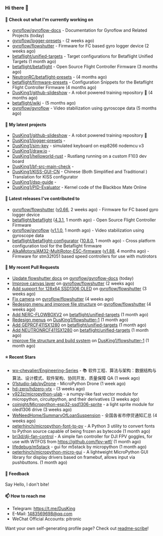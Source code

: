 ### Hi there 👋

#### 👷 Check out what I'm currently working on

- [gyroflow/gyroflow-docs](https://github.com/gyroflow/gyroflow-docs) - Documentation for Gyroflow and Related Projects (today)
- [gyroflow/logger-presets](https://github.com/gyroflow/logger-presets) -  (2 weeks ago)
- [gyroflow/flowshutter](https://github.com/gyroflow/flowshutter) - Firmware for FC based gyro logger device (2 weeks ago)
- [betaflight/unified-targets](https://github.com/betaflight/unified-targets) - Target configurations for Betaflight Unified Targets (1 month ago)
- [betaflight/betaflight](https://github.com/betaflight/betaflight) - Open Source Flight Controller Firmware (3 months ago)
- [NeutronRC/betaflight-presets](https://github.com/NeutronRC/betaflight-presets) -  (4 months ago)
- [betaflight/firmware-presets](https://github.com/betaflight/firmware-presets) - Configuration Snippets for the Betaflight Flight Controller Firmware (4 months ago)
- [DusKing1/github-slideshow](https://github.com/DusKing1/github-slideshow) - A robot powered training repository :robot: (4 months ago)
- [betaflight/wiki](https://github.com/betaflight/wiki) -  (5 months ago)
- [gyroflow/gyroflow](https://github.com/gyroflow/gyroflow) - Video stabilization using gyroscope data (5 months ago)

#### 🌱 My latest projects

- [DusKing1/github-slideshow](https://github.com/DusKing1/github-slideshow) - A robot powered training repository :robot:
- [DusKing1/logger-presets](https://github.com/DusKing1/logger-presets) - 
- [DusKing1/sim-key](https://github.com/DusKing1/sim-key) - simulated keyboard on esp8266 nodemcu v3
- [DusKing1/draw.io](https://github.com/DusKing1/draw.io) - 
- [DusKing1/helloworld-rust](https://github.com/DusKing1/helloworld-rust) - Rustlang running on a custom F103 dev board
- [DusKing1/bf-src-main-check](https://github.com/DusKing1/bf-src-main-check) - 
- [DusKing1/KISS-GUI-CN](https://github.com/DusKing1/KISS-GUI-CN) - Chinese (Both Simplified and Traditional ) Translation for KISS configurator
- [DusKing1/dsp-guide](https://github.com/DusKing1/dsp-guide) - 
- [DusKing1/PID-Evaluator](https://github.com/DusKing1/PID-Evaluator) - Kernel code of the Blackbox Mate Online

#### 🔭 Latest releases I've contributed to

- [gyroflow/flowshutter](https://github.com/gyroflow/flowshutter) ([v0.66](https://github.com/gyroflow/flowshutter/releases/tag/v0.66), 2 weeks ago) - Firmware for FC based gyro logger device
- [betaflight/betaflight](https://github.com/betaflight/betaflight) ([4.3.1](https://github.com/betaflight/betaflight/releases/tag/4.3.1), 1 month ago) - Open Source Flight Controller Firmware
- [gyroflow/gyroflow](https://github.com/gyroflow/gyroflow) ([v1.1.0](https://github.com/gyroflow/gyroflow/releases/tag/v1.1.0), 1 month ago) - Video stabilization using gyroscope data
- [betaflight/betaflight-configurator](https://github.com/betaflight/betaflight-configurator) ([10.8.0](https://github.com/betaflight/betaflight-configurator/releases/tag/10.8.0), 1 month ago) - Cross platform configuration tool for the Betaflight firmware
- [AlkaMotors/AM32-MultiRotor-ESC-firmware](https://github.com/AlkaMotors/AM32-MultiRotor-ESC-firmware) ([v1.88](https://github.com/AlkaMotors/AM32-MultiRotor-ESC-firmware/releases/tag/v1.88), 4 months ago) - Firmware for stm32f051 based speed controllers for use with mutirotors

#### 🔨 My recent Pull Requests

- [Update flowshutter docs](https://github.com/gyroflow/gyroflow-docs/pull/12) on [gyroflow/gyroflow-docs](https://github.com/gyroflow/gyroflow-docs) (today)
- [Improve canvas layer](https://github.com/gyroflow/flowshutter/pull/150) on [gyroflow/flowshutter](https://github.com/gyroflow/flowshutter) (2 weeks ago)
- [Add support for 128x64 SSD1306 OLED](https://github.com/gyroflow/flowshutter/pull/149) on [gyroflow/flowshutter](https://github.com/gyroflow/flowshutter) (3 weeks ago)
- [Fix camera](https://github.com/gyroflow/flowshutter/pull/148) on [gyroflow/flowshutter](https://github.com/gyroflow/flowshutter) (4 weeks ago)
- [Redesign menu and improve file structure](https://github.com/gyroflow/flowshutter/pull/147) on [gyroflow/flowshutter](https://github.com/gyroflow/flowshutter) (4 weeks ago)
- [Add NERC-FLOWBOXV2](https://github.com/betaflight/unified-targets/pull/645) on [betaflight/unified-targets](https://github.com/betaflight/unified-targets) (1 month ago)
- [Redesign menus](https://github.com/DusKing1/flowshutter-1/pull/3) on [DusKing1/flowshutter-1](https://github.com/DusKing1/flowshutter-1) (1 month ago)
- [Add GEPRCF411SX1280](https://github.com/betaflight/unified-targets/pull/644) on [betaflight/unified-targets](https://github.com/betaflight/unified-targets) (1 month ago)
- [Add NEUTRONRCF411SX1280](https://github.com/betaflight/unified-targets/pull/643) on [betaflight/unified-targets](https://github.com/betaflight/unified-targets) (1 month ago)
- [improve file structure and build system](https://github.com/DusKing1/flowshutter-1/pull/1) on [DusKing1/flowshutter-1](https://github.com/DusKing1/flowshutter-1) (1 month ago)

#### ⭐ Recent Stars

- [wx-chevalier/Engineering-Series](https://github.com/wx-chevalier/Engineering-Series) - :books: 软件工程、算法与架构：数据结构与算法、设计模式、软件架构、协同开发、质量保障 QA (1 week ago)
- [01studio-lab/pyDrone](https://github.com/01studio-lab/pyDrone) - MicroPython Drone (1 week ago)
- [hd-zero/hdzero-vtx](https://github.com/hd-zero/hdzero-vtx) -  (3 weeks ago)
- [v923z/micropython-ulab](https://github.com/v923z/micropython-ulab) - a numpy-like fast vector module for micropython, circuitpython, and their derivatives (3 weeks ago)
- [coinight/Micropython-esp32-ssd1306-sprite](https://github.com/coinight/Micropython-esp32-ssd1306-sprite) - a light sprite module for oled1306 drive (3 weeks ago)
- [WeNeedHome/SummaryOfLoanSuspension](https://github.com/WeNeedHome/SummaryOfLoanSuspension) - 全国各省市停贷通知汇总 (4 weeks ago)
- [peterhinch/micropython-font-to-py](https://github.com/peterhinch/micropython-font-to-py) - A Python 3 utility to convert fonts to Python source capable of being frozen as bytecode (1 month ago)
- [bri3d/dji-fan-control](https://github.com/bri3d/dji-fan-control) - A simple fan controller for DJI FPV goggles, for use with WTFOS from https://github.com/fpv-wtf/ (1 month ago)
- [lifedebug/m5stack](https://github.com/lifedebug/m5stack) - gui for m5stack by micropython (1 month ago)
- [peterhinch/micropython-micro-gui](https://github.com/peterhinch/micropython-micro-gui) - A lightweight MicroPython GUI library for display drivers based on framebuf, allows input via pushbuttons. (1 month ago)

#### 💬 Feedback

Say Hello, I don't bite!

#### 📫 How to reach me

- Telegram: https://t.me/DusKing
- E-Mail: 1483569698@qq.com
- WeChat Official Accounts: pitronic

Want your own self-generating profile page? Check out [readme-scribe](https://github.com/muesli/readme-scribe)!
